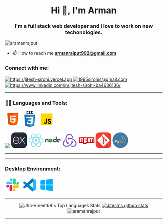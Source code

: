 


<h1 align="center">Hi 👋, I'm Arman</h1>


<h3 align="center">I'm a full stack web developer and i love to work on new techonologies.</h3>

<p align="left"> <img src="https://komarev.com/ghpvc/?username=aramanrajput&label=Profile%20views&color=0e75b6&style=flat" alt="aramanrajput" /> </p>

- 📫 How to reach me **armanrajput992@gmail.com**


<h3 align="left">Connect with me:</h3>


<a href="https://armanportfolio.vercel.app/">
  <img align="center" src="https://img.shields.io/badge/Portfolio-18A303?style=for-the-badge&logo=ionic&logoColor=white" alt="https://jitesh-sirohi.vercel.app" />
</a>
<a title="armanrajput992@gmail.com" href="armanrajput992@gmail.com">
  <img align="center" src="https://img.shields.io/badge/Gmail-D14836?style=for-the-badge&logo=gmail&logoColor=white" alt="1995sirohis@gmail.com" />
</a>
<a href="https://www.linkedin.com/in/armansingh47/">
  <img align="center" src="https://img.shields.io/badge/LinkedIn-0077B5?style=for-the-badge&logo=linkedin&logoColor=white" alt="https://www.linkedin.com/in/jitesh-sirohi-ba4636136/" />
</a>

---


### 👨‍💻 Languages and Tools:
<code><img height="50" src="https://raw.githubusercontent.com/sachinverma53121/sachinverma53121/master/icons/html5.png"></code>
<code><img height="50" src="https://raw.githubusercontent.com/devicons/devicon/master/icons/css3/css3-original-wordmark.svg"></code>
<code><img height="50" src="https://raw.githubusercontent.com/sachinverma53121/sachinverma53121/master/icons/js.png"></code>

<code><img height="50" src="https://github.com/mongodb-js/leaf/blob/master/dist/mongodb-leaf_32x32@2x.png?raw=true"></code>
<code><img height="50" src="https://github.com/tandpfun/skill-icons/raw/main/icons/ExpressJS-Dark.svg"></code>
<code><img height="50" src="https://raw.githubusercontent.com/sachinverma53121/sachinverma53121/master/icons/react.png"></code>
<code><img height="50" src="https://raw.githubusercontent.com/sachinverma53121/sachinverma53121/master/icons/node.png"></code>
<code><img height="50" src="https://raw.githubusercontent.com/sachinverma53121/sachinverma53121/master/icons/redux.png"></code>
<code><img height="50" src="https://raw.githubusercontent.com/sachinverma53121/sachinverma53121/master/icons/npm.png"></code>
<code><img height="50" src="https://github.com/tandpfun/skill-icons/raw/main/icons/Git.svg"></code>
<img height="50" src="https://raw.githubusercontent.com/sachinverma53121/sachinverma53121/master/icons/mysql.png"></code>



---

---

### Desktop Environment:
<code><img height="50" src="https://raw.githubusercontent.com/sachinverma53121/sachinverma53121/master/icons/slack.png"></code>
<code><img height="50" src="https://raw.githubusercontent.com/sachinverma53121/sachinverma53121/master/icons/vsc.png"></code>
<code><img height="50" src="https://raw.githubusercontent.com/sachinverma53121/sachinverma53121/master/icons/win10.png"></code>

---

<p display="flex" align="center">
<img alt="Jha-Vineet69's Top Languages Stats"  src="https://github-readme-stats.vercel.app/api/top-langs/?username=aramanrajput&hide=smalltalk&theme=algolia&layout=compact" width="400" />



  <a href="https://github.com/jitesh-95?tab=repositories">
    <img width="400" height="auto"  alt="Jitesh's github stats" 
         src="https://github-readme-stats.vercel.app/api?username=aramanrajput&show_icons=true&theme=algolia&count_private=true" />
  </a>
  
  <img align="center" src="https://github-readme-streak-stats.herokuapp.com/?user=aramanrajput&hide=smalltalk&theme=algolia&layout=compact" alt="aramanrajput" />
</p>

---
